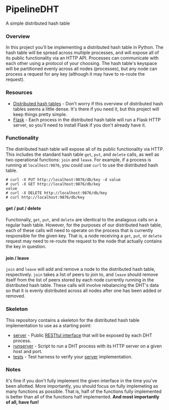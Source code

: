 # PipelineDHT
A simple distributed hash table

### Overview

In this project you'll be implementing a distributed hash table in Python. The hash table will be spread across
multiple processes, and will expose all of its public functionality via an HTTP API. Processes can communicate with
each other using a protocol of your choosing. The hash table's keyspace will be partitioned evenly across all nodes (processes), but any
node can process a request for any key (although it may have to re-route the request).

### Resources

* [Distributed hash tables](http://en.wikipedia.org/wiki/Distributed_hash_table) - Don't worry if this overview of distributed hash tables seems a little dense. It's there if you need it, but this project will keep things pretty simple.
* [Flask](http://flask.pocoo.org/docs/0.10) - Each process in the distributed hash table will run a Flask HTTP server, so you'll need to install Flask if you don't already have it.

### Functionality

The distributed hash table will expose all of its public functionality via HTTP. This includes the standard hash table `get`, `put`, and `delete` calls, as well as two operational functions: `join` and `leave`. For example, if a process is running at `localhost:9876`, you could use `curl` to use the distributed hash table.

    # curl -X PUT http://localhost:9876/db/key -d value
    # curl -X GET http://localhost:9876/db/key
    value
    # curl -X DELETE http://localhost:9876/db/key
    # curl http://localhost:9876/db/key
    
#### get / put / delete

Functionally, `get`, `put`, and `delete` are identical to the analagous calls on a regular hash table. However, for the purposes of our distributed hash table, each of these calls will need to operate on the process that is currently responsible for the given key. That is, a node receiving a `get`, `put`, or `delete` request may need to re-route the request to the node that actually contains the key in question.

#### join / leave

`join` and `leave` will add and remove a node to the distributed hash table, respectively. `join` takes a list of peers to join to, and `leave` should remove itself from the list of peers stored by each node currently running in the distributed hash table. These calls will involve rebalancing the DHT's data so that it is evenly distributed across all nodes after one has been added or removed.

### Skeleton

This repository contains a skeleton for the distributed hash table implementation to use as a starting point:

* [server](https://github.com/pipelinedb/pipelinedht/blob/master/dht/server.py) - Public [RESTful interface](http://en.wikipedia.org/wiki/Representational_state_transfer) that will be exposed by each DHT process.
* [runserver](https://github.com/pipelinedb/pipelinedht/blob/master/runserver.py) - Script to run a DHT process with its HTTP server on a given host and port.
* [tests](https://github.com/pipelinedb/pipelinedht/tree/master/tests) - Test harness to verify your [server](https://github.com/pipelinedb/pipelinedht/blob/master/dht/server.py) implementation. 

### Notes

It's fine if you don't fully implement the given interface in the time you've been allotted. More importantly, you should focus on fully implemeting as many functions as possible. That is, half of the functions fully implemented is better than all of the functions half implemented. **And most importantly of all, have fun!**
